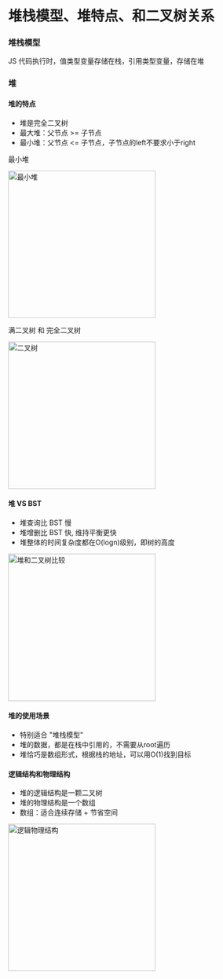 
# 堆栈模型、堆特点、和二叉树关系

### 堆栈模型
JS 代码执行时，值类型变量存储在栈，引用类型变量，存储在堆


### 堆

#### 堆的特点
- 堆是完全二叉树
- 最大堆：父节点 >= 子节点
- 最小堆：父节点 <= 子节点，子节点的left不要求小于right

最小堆

<img :src="$withBase('/assets/algorithm/最小堆.png')" alt="最小堆" width="300">


满二叉树 和 完全二叉树

<img :src="$withBase('/assets/algorithm/二叉树.png')" alt="二叉树" width="300">

#### 堆 VS BST
- 堆查询比 BST 慢
- 堆增删比 BST 快, 维持平衡更快
- 堆整体的时间复杂度都在O(logn)级别，即树的高度

<img :src="$withBase('/assets/algorithm/堆和二叉树比较.png')" alt="堆和二叉树比较" width="300">

#### 堆的使用场景
- 特别适合 "堆栈模型"
- 堆的数据，都是在栈中引用的，不需要从root遍历
- 堆恰巧是数组形式，根据栈的地址，可以用O(1)找到目标

#### 逻辑结构和物理结构
- 堆的逻辑结构是一颗二叉树
- 堆的物理结构是一个数组
- 数组：适合连续存储 + 节省空间

<img :src="$withBase('/assets/algorithm/逻辑物理结构.png')" alt="逻辑物理结构" width="300">